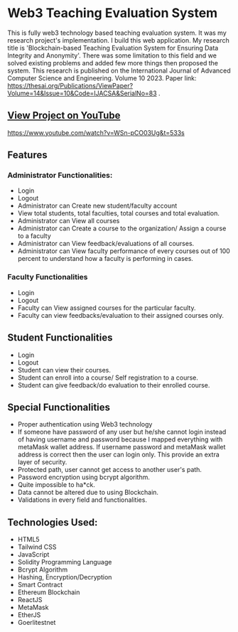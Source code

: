 # Web3 Teaching Evaluation System
This is fully web3 technology based teaching evaluation system. It was my research project's implementation. I build this web application. My research title is 'Blockchain-based Teaching Evaluation System for Ensuring Data Integrity and Anonymity'. There was some limitation to this field and we solved existing problems and added few more things then proposed the system. This research is published on the International Journal of Advanced Computer Science and Engineering. Volume 10 2023. Paper link: https://thesai.org/Publications/ViewPaper?Volume=14&Issue=10&Code=IJACSA&SerialNo=83 .

## [View Project on YouTube](https://www.youtube.com/watch?v=WSn-pCO03Ug&t=533s)
https://www.youtube.com/watch?v=WSn-pCO03Ug&t=533s

## Features
### Administrator Functionalities:
* Login
* Logout
* Administrator can Create new student/faculty account
* View total students, total faculties, total courses and total evaluation.
* Administrator can View all courses
* Administrator can Create a course to the organization/ Assign a course to a faculty
* Administrator can View feedback/evaluations of all courses.
* Administrator can View faculty performance of every courses out of 100 percent to understand how a faculty is performing in cases.

### Faculty Functionalities 
* Login
* Logout
* Faculty can View assigned courses for the particular faculty.
* Faculty can view feedbacks/evaluation to their assigned courses only.

## Student Functionalities
* Login
* Logout
* Student can view their courses.
* Student can enroll into a course/ Self registration to a course.
* Student can give feedback/do evaluation to their enrolled course.

## Special Functionalities
* Proper authentication using Web3 technology
* If someone have password of any user but he/she cannot login instead of having username and password because I mapped everything with metaMask wallet address. If username password and metaMask wallet address is correct then the user can login only. This provide an extra layer of security.
* Protected path, user cannot get access to another user's path.
* Password encryption using bcrypt algorithm.
* Quite impossible to ha*ck.
* Data cannot be altered due to using Blockchain.
* Validations in every field and functionalities.
## Technologies Used:
* HTML5
* Tailwind CSS
* JavaScript
* Solidity Programming Language
* Bcrypt Algorithm
* Hashing, Encryption/Decryption
* Smart Contract
* Ethereum Blockchain
* ReactJS
* MetaMask
* EtherJS
* Goerlitestnet